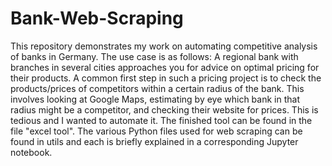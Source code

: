 # Bank-Web-Scraping
This repository demonstrates my work on automating competitive analysis of banks in Germany. 
The use case is as follows: 
A regional bank with branches in several cities approaches you for advice on optimal pricing for their products. A common first step in such a pricing project is to check the products/prices of competitors within a certain radius of the bank. This involves looking at Google Maps, estimating by eye which bank in that radius might be a competitor, and checking their website for prices. This is tedious and I wanted to automate it.
The finished tool can be found in the file "excel tool". The various Python files used for web scraping can be found in utils and each is briefly explained in a corresponding Jupyter notebook. 

